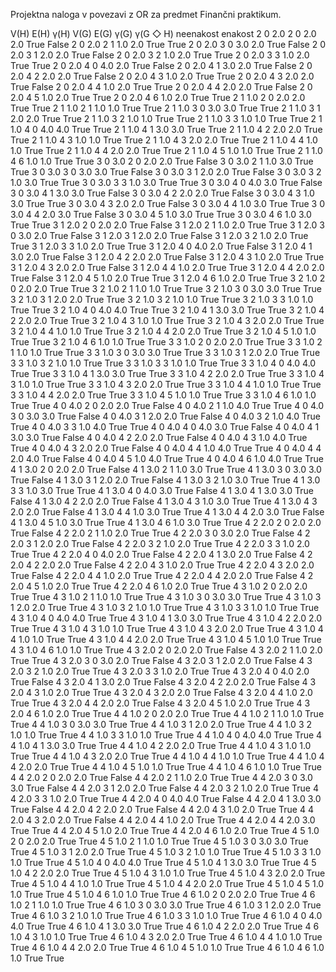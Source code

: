 Projektna naloga v povezavi z OR za predmet Finančni praktikum.

  V(H)   E(H)   γ(H)   V(G)   E(G)   γ(G)   γ(G ◇ H)   neenakost   enakost
  2      0      2.0    2      0      2.0    2.0        True        False
  2      0      2.0    2      1      1.0    2.0        True        True
  2      0      2.0    3      0      3.0    2.0        True        False
  2      0      2.0    3      1      2.0    2.0        True        False
  2      0      2.0    3      2      1.0    2.0        True        True
  2      0      2.0    3      3      1.0    2.0        True        True
  2      0      2.0    4      0      4.0    2.0        True        False
  2      0      2.0    4      1      3.0    2.0        True        False
  2      0      2.0    4      2      2.0    2.0        True        False
  2      0      2.0    4      3      1.0    2.0        True        True
  2      0      2.0    4      3      2.0    2.0        True        False
  2      0      2.0    4      4      1.0    2.0        True        True
  2      0      2.0    4      4      2.0    2.0        True        False
  2      0      2.0    4      5      1.0    2.0        True        True
  2      0      2.0    4      6      1.0    2.0        True        True
  2      1      1.0    2      0      2.0    2.0        True        True
  2      1      1.0    2      1      1.0    1.0        True        True
  2      1      1.0    3      0      3.0    3.0        True        True
  2      1      1.0    3      1      2.0    2.0        True        True
  2      1      1.0    3      2      1.0    1.0        True        True
  2      1      1.0    3      3      1.0    1.0        True        True
  2      1      1.0    4      0      4.0    4.0        True        True
  2      1      1.0    4      1      3.0    3.0        True        True
  2      1      1.0    4      2      2.0    2.0        True        True
  2      1      1.0    4      3      1.0    1.0        True        True
  2      1      1.0    4      3      2.0    2.0        True        True
  2      1      1.0    4      4      1.0    1.0        True        True
  2      1      1.0    4      4      2.0    2.0        True        True
  2      1      1.0    4      5      1.0    1.0        True        True
  2      1      1.0    4      6      1.0    1.0        True        True
  3      0      3.0    2      0      2.0    2.0        True        False
  3      0      3.0    2      1      1.0    3.0        True        True
  3      0      3.0    3      0      3.0    3.0        True        False
  3      0      3.0    3      1      2.0    2.0        True        False
  3      0      3.0    3      2      1.0    3.0        True        True
  3      0      3.0    3      3      1.0    3.0        True        True
  3      0      3.0    4      0      4.0    3.0        True        False
  3      0      3.0    4      1      3.0    3.0        True        False
  3      0      3.0    4      2      2.0    2.0        True        False
  3      0      3.0    4      3      1.0    3.0        True        True
  3      0      3.0    4      3      2.0    2.0        True        False
  3      0      3.0    4      4      1.0    3.0        True        True
  3      0      3.0    4      4      2.0    3.0        True        False
  3      0      3.0    4      5      1.0    3.0        True        True
  3      0      3.0    4      6      1.0    3.0        True        True
  3      1      2.0    2      0      2.0    2.0        True        False
  3      1      2.0    2      1      1.0    2.0        True        True
  3      1      2.0    3      0      3.0    2.0        True        False
  3      1      2.0    3      1      2.0    2.0        True        False
  3      1      2.0    3      2      1.0    2.0        True        True
  3      1      2.0    3      3      1.0    2.0        True        True
  3      1      2.0    4      0      4.0    2.0        True        False
  3      1      2.0    4      1      3.0    2.0        True        False
  3      1      2.0    4      2      2.0    2.0        True        False
  3      1      2.0    4      3      1.0    2.0        True        True
  3      1      2.0    4      3      2.0    2.0        True        False
  3      1      2.0    4      4      1.0    2.0        True        True
  3      1      2.0    4      4      2.0    2.0        True        False
  3      1      2.0    4      5      1.0    2.0        True        True
  3      1      2.0    4      6      1.0    2.0        True        True
  3      2      1.0    2      0      2.0    2.0        True        True
  3      2      1.0    2      1      1.0    1.0        True        True
  3      2      1.0    3      0      3.0    3.0        True        True
  3      2      1.0    3      1      2.0    2.0        True        True
  3      2      1.0    3      2      1.0    1.0        True        True
  3      2      1.0    3      3      1.0    1.0        True        True
  3      2      1.0    4      0      4.0    4.0        True        True
  3      2      1.0    4      1      3.0    3.0        True        True
  3      2      1.0    4      2      2.0    2.0        True        True
  3      2      1.0    4      3      1.0    1.0        True        True
  3      2      1.0    4      3      2.0    2.0        True        True
  3      2      1.0    4      4      1.0    1.0        True        True
  3      2      1.0    4      4      2.0    2.0        True        True
  3      2      1.0    4      5      1.0    1.0        True        True
  3      2      1.0    4      6      1.0    1.0        True        True
  3      3      1.0    2      0      2.0    2.0        True        True
  3      3      1.0    2      1      1.0    1.0        True        True
  3      3      1.0    3      0      3.0    3.0        True        True
  3      3      1.0    3      1      2.0    2.0        True        True
  3      3      1.0    3      2      1.0    1.0        True        True
  3      3      1.0    3      3      1.0    1.0        True        True
  3      3      1.0    4      0      4.0    4.0        True        True
  3      3      1.0    4      1      3.0    3.0        True        True
  3      3      1.0    4      2      2.0    2.0        True        True
  3      3      1.0    4      3      1.0    1.0        True        True
  3      3      1.0    4      3      2.0    2.0        True        True
  3      3      1.0    4      4      1.0    1.0        True        True
  3      3      1.0    4      4      2.0    2.0        True        True
  3      3      1.0    4      5      1.0    1.0        True        True
  3      3      1.0    4      6      1.0    1.0        True        True
  4      0      4.0    2      0      2.0    2.0        True        False
  4      0      4.0    2      1      1.0    4.0        True        True
  4      0      4.0    3      0      3.0    3.0        True        False
  4      0      4.0    3      1      2.0    2.0        True        False
  4      0      4.0    3      2      1.0    4.0        True        True
  4      0      4.0    3      3      1.0    4.0        True        True
  4      0      4.0    4      0      4.0    3.0        True        False
  4      0      4.0    4      1      3.0    3.0        True        False
  4      0      4.0    4      2      2.0    2.0        True        False
  4      0      4.0    4      3      1.0    4.0        True        True
  4      0      4.0    4      3      2.0    2.0        True        False
  4      0      4.0    4      4      1.0    4.0        True        True
  4      0      4.0    4      4      2.0    4.0        True        False
  4      0      4.0    4      5      1.0    4.0        True        True
  4      0      4.0    4      6      1.0    4.0        True        True
  4      1      3.0    2      0      2.0    2.0        True        False
  4      1      3.0    2      1      1.0    3.0        True        True
  4      1      3.0    3      0      3.0    3.0        True        False
  4      1      3.0    3      1      2.0    2.0        True        False
  4      1      3.0    3      2      1.0    3.0        True        True
  4      1      3.0    3      3      1.0    3.0        True        True
  4      1      3.0    4      0      4.0    3.0        True        False
  4      1      3.0    4      1      3.0    3.0        True        False
  4      1      3.0    4      2      2.0    2.0        True        False
  4      1      3.0    4      3      1.0    3.0        True        True
  4      1      3.0    4      3      2.0    2.0        True        False
  4      1      3.0    4      4      1.0    3.0        True        True
  4      1      3.0    4      4      2.0    3.0        True        False
  4      1      3.0    4      5      1.0    3.0        True        True
  4      1      3.0    4      6      1.0    3.0        True        True
  4      2      2.0    2      0      2.0    2.0        True        False
  4      2      2.0    2      1      1.0    2.0        True        True
  4      2      2.0    3      0      3.0    2.0        True        False
  4      2      2.0    3      1      2.0    2.0        True        False
  4      2      2.0    3      2      1.0    2.0        True        True
  4      2      2.0    3      3      1.0    2.0        True        True
  4      2      2.0    4      0      4.0    2.0        True        False
  4      2      2.0    4      1      3.0    2.0        True        False
  4      2      2.0    4      2      2.0    2.0        True        False
  4      2      2.0    4      3      1.0    2.0        True        True
  4      2      2.0    4      3      2.0    2.0        True        False
  4      2      2.0    4      4      1.0    2.0        True        True
  4      2      2.0    4      4      2.0    2.0        True        False
  4      2      2.0    4      5      1.0    2.0        True        True
  4      2      2.0    4      6      1.0    2.0        True        True
  4      3      1.0    2      0      2.0    2.0        True        True
  4      3      1.0    2      1      1.0    1.0        True        True
  4      3      1.0    3      0      3.0    3.0        True        True
  4      3      1.0    3      1      2.0    2.0        True        True
  4      3      1.0    3      2      1.0    1.0        True        True
  4      3      1.0    3      3      1.0    1.0        True        True
  4      3      1.0    4      0      4.0    4.0        True        True
  4      3      1.0    4      1      3.0    3.0        True        True
  4      3      1.0    4      2      2.0    2.0        True        True
  4      3      1.0    4      3      1.0    1.0        True        True
  4      3      1.0    4      3      2.0    2.0        True        True
  4      3      1.0    4      4      1.0    1.0        True        True
  4      3      1.0    4      4      2.0    2.0        True        True
  4      3      1.0    4      5      1.0    1.0        True        True
  4      3      1.0    4      6      1.0    1.0        True        True
  4      3      2.0    2      0      2.0    2.0        True        False
  4      3      2.0    2      1      1.0    2.0        True        True
  4      3      2.0    3      0      3.0    2.0        True        False
  4      3      2.0    3      1      2.0    2.0        True        False
  4      3      2.0    3      2      1.0    2.0        True        True
  4      3      2.0    3      3      1.0    2.0        True        True
  4      3      2.0    4      0      4.0    2.0        True        False
  4      3      2.0    4      1      3.0    2.0        True        False
  4      3      2.0    4      2      2.0    2.0        True        False
  4      3      2.0    4      3      1.0    2.0        True        True
  4      3      2.0    4      3      2.0    2.0        True        False
  4      3      2.0    4      4      1.0    2.0        True        True
  4      3      2.0    4      4      2.0    2.0        True        False
  4      3      2.0    4      5      1.0    2.0        True        True
  4      3      2.0    4      6      1.0    2.0        True        True
  4      4      1.0    2      0      2.0    2.0        True        True
  4      4      1.0    2      1      1.0    1.0        True        True
  4      4      1.0    3      0      3.0    3.0        True        True
  4      4      1.0    3      1      2.0    2.0        True        True
  4      4      1.0    3      2      1.0    1.0        True        True
  4      4      1.0    3      3      1.0    1.0        True        True
  4      4      1.0    4      0      4.0    4.0        True        True
  4      4      1.0    4      1      3.0    3.0        True        True
  4      4      1.0    4      2      2.0    2.0        True        True
  4      4      1.0    4      3      1.0    1.0        True        True
  4      4      1.0    4      3      2.0    2.0        True        True
  4      4      1.0    4      4      1.0    1.0        True        True
  4      4      1.0    4      4      2.0    2.0        True        True
  4      4      1.0    4      5      1.0    1.0        True        True
  4      4      1.0    4      6      1.0    1.0        True        True
  4      4      2.0    2      0      2.0    2.0        True        False
  4      4      2.0    2      1      1.0    2.0        True        True
  4      4      2.0    3      0      3.0    3.0        True        False
  4      4      2.0    3      1      2.0    2.0        True        False
  4      4      2.0    3      2      1.0    2.0        True        True
  4      4      2.0    3      3      1.0    2.0        True        True
  4      4      2.0    4      0      4.0    4.0        True        False
  4      4      2.0    4      1      3.0    3.0        True        False
  4      4      2.0    4      2      2.0    2.0        True        False
  4      4      2.0    4      3      1.0    2.0        True        True
  4      4      2.0    4      3      2.0    2.0        True        False
  4      4      2.0    4      4      1.0    2.0        True        True
  4      4      2.0    4      4      2.0    3.0        True        True
  4      4      2.0    4      5      1.0    2.0        True        True
  4      4      2.0    4      6      1.0    2.0        True        True
  4      5      1.0    2      0      2.0    2.0        True        True
  4      5      1.0    2      1      1.0    1.0        True        True
  4      5      1.0    3      0      3.0    3.0        True        True
  4      5      1.0    3      1      2.0    2.0        True        True
  4      5      1.0    3      2      1.0    1.0        True        True
  4      5      1.0    3      3      1.0    1.0        True        True
  4      5      1.0    4      0      4.0    4.0        True        True
  4      5      1.0    4      1      3.0    3.0        True        True
  4      5      1.0    4      2      2.0    2.0        True        True
  4      5      1.0    4      3      1.0    1.0        True        True
  4      5      1.0    4      3      2.0    2.0        True        True
  4      5      1.0    4      4      1.0    1.0        True        True
  4      5      1.0    4      4      2.0    2.0        True        True
  4      5      1.0    4      5      1.0    1.0        True        True
  4      5      1.0    4      6      1.0    1.0        True        True
  4      6      1.0    2      0      2.0    2.0        True        True
  4      6      1.0    2      1      1.0    1.0        True        True
  4      6      1.0    3      0      3.0    3.0        True        True
  4      6      1.0    3      1      2.0    2.0        True        True
  4      6      1.0    3      2      1.0    1.0        True        True
  4      6      1.0    3      3      1.0    1.0        True        True
  4      6      1.0    4      0      4.0    4.0        True        True
  4      6      1.0    4      1      3.0    3.0        True        True
  4      6      1.0    4      2      2.0    2.0        True        True
  4      6      1.0    4      3      1.0    1.0        True        True
  4      6      1.0    4      3      2.0    2.0        True        True
  4      6      1.0    4      4      1.0    1.0        True        True
  4      6      1.0    4      4      2.0    2.0        True        True
  4      6      1.0    4      5      1.0    1.0        True        True
  4      6      1.0    4      6      1.0    1.0        True        True
